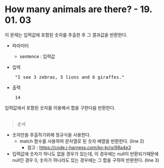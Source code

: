# How many animals are there? - 19. 01. 03

이 문제는 입력값에 포함된 숫자를 추출한 후 그 결과값을 반환한다.

- 파라미터
  - sentence : 입력값

- 입력 <br>
  <pre> "I see 3 zebras, 5 lions and 6 giraffes." </pre>
 
 - 출력
   <pre> 14 </pre>

입력값에서 포함된 숫자를 이용해서 합을 구한다음 반환한다.
<br>
<br>

> 순서
- 숫자만을 추출하기위해 정규식을 사용한다.
  - match 함수를 사용하여 문자열로 된 숫자 배열을 반환한다. (line 2)
    - 참고 : https://code.i-harness.com/ko-kr/q/98a4e3
- 입력값에 숫자가 하나도 없을 경우가 있는데, 이 경우에는 null이 반환되기때문에 null인 경우 0, 숫자가 하나라도 있는 경우에는 그 합을 구하여 반환한다. (line 3)